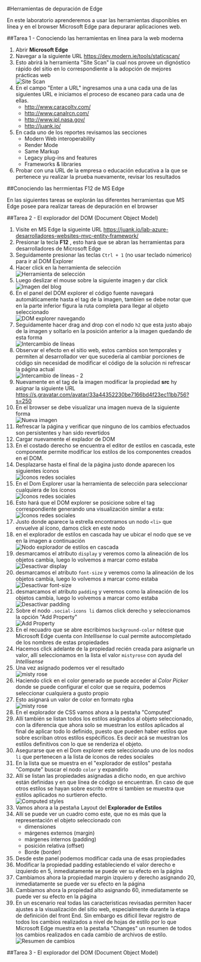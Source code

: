 #Herramientas de depuración de Edge

En este laboratorio aprenderemos a usar las herramientas disponibles en línea y en el browser Microsoft Edge para depurarar aplicaciones web.


##Tarea 1 - Conociendo las herramientas en línea para la web moderna

1. Abrir **Microsoft Edge**
1. Navegar a la siguiente URL https://dev.modern.ie/tools/staticscan/
1. Esto abrirá la herramienta "Site Scan" la cual nos provee un dignóstico rápido del sitio en lo correspondiente a la adopción de mejores prácticas web <br/>![Site Scan](img/HOL-01.png)
1. En el campo "Enter a URL" ingresamos una a una cada una de las siguientes URL e iniciamos el proceso de escaneo para cada una de ellas.
	* http://www.caracoltv.com/
	* http://www.canalrcn.com/
	* http://www.jpl.nasa.gov/
	* http://juank.io/
1. En cada uno de los reportes revisamos las secciones
	* Modern Web interoperability
	 * Render Mode
	 * Same Markup
	 * Legacy plug-ins and features
	 * Frameworks & libraries
1. Probar con una URL de la empresa o educación educativa a la que se pertenece yu realizar la prueba nuevamente, revisar los resultados

##Conociendo las herrmientas F12 de MS Edge

En las siguientes tareas se explorán las diferentes herramientas que MS Edge posee para realizar tareas de depuración en el browser

##Tarea 2 - El explorador del DOM  (Document Object Model)

1. Visite en MS Edge la sigueinte URL https://juank.io/lab-azure-desarrolladores-websites-mvc-entity-framework/ 
1. Presionar la tecla **F12** , esto hará que se abran las herramientas para desarrolladores de Microsoft Edge
1. Seguidamente presionar las teclas `Ctrl + 1` (no usar teclado númerico) para ir al DOM Explorer
1. Hacer click  en la  herramienta de selección <br/>![Herramienta de selección](img/HOL-02.png)
1. Luego deslizar el mouse sobre la siguiente imagen y dar click <br/>![Imagen del blog](img/HOL-03.png)
1. En el panel del DOM explorer el código fuente navegará automáticamente hasta el tag de la imagen, tambien se debe notar que en la parte inferior figura la ruta completa para llegar al objeto seleccionado  <br/>![DOM explorer navegando](img/HOL-04.png)
1. Seguidamente hacer drag and drop con el nodo `h2` que esta justo abajo de la imagen y soltarlo en la posición anterior a la imagen quedando de esta forma<br/>![Intercambio de líneas](img/HOL-05.png)
1. Observar el efecto en el sitio web, estos cambios son temporales y permiten al desarrollador ver que sucederia al cambiar porciones de código sin necesidad de modificar el código de la solución ni refrescar la página actual<br/>![Intercambio de líneas - 2](img/HOL-06.png)
1. Nuevamente en el tag de la imagen modificar la propiedad **src** hy asignar la siguiente URL https://s.gravatar.com/avatar/33a44352230be7166bd4f23ec11bb756?s=250
1. En el browser se debe visualizar una imagen nueva de la siguiente forma<br/>![Nueva imagen](img/HOL-07.png)
1. Refrescar la página y verificar que ninguno de los cambios efectuados son persistentes y han sido revertidos
1. Cargar nuevamente el explador de DOM
1. En el costado derecho se encuentra el editor de estilos en cascada, este componente permite modificar los estilos de los componentes creados en el DOM.
1. Desplazarse hasta el final de la página justo donde aparecen los siguientes íconos<br/>![Íconos redes sociales](img/HOL-08.png)
1. En el Dom Explorer usar la herramienta de selección para seleccionar cualquiera de los íconos<br/>![Íconos redes sociales](img/HOL-09.png)
1. Esto hará que el DOM explorer se posicione sobre el tag correspondiente generando una visualización similar a esta:<br/>![Íconos redes sociales](img/HOL-10.png)
1. Justo donde aparece la estrella encontramos un nodo `<li>` que envuelve al ícono, damos click en este nodo
1. en el explorador de estilos en cascada hay ue ubicar el nodo que se ve en la imagen a continuación <br/>![Nodo explorador de estilos en cascada](img/HOL-11.png)
1. desmarcamos el atributo `display` y veremos como la alineación de los objetos cambia, luego lo volvemos a marcar como estaba <br/>![Desactivar display](img/HOL-12.png)
1. desmarcamos el atributo `font-size` y veremos como la alineación de los objetos cambia, luego lo volvemos a marcar como estaba <br/>![Desactivar font-size](img/HOL-13.png)
1. desmarcamos el atributo `padding` y veremos como la alineación de los objetos cambia, luego lo volvemos a marcar como estaba<br/>![Desactivar padding](img/HOL-14.png)
1. Sobre el nodo `.social-icons li` damos click derecho y seleccionamos la opción "Add Property" <br/>![Add Property](img/HOL-15.png)
1. En el recuadro que se abre escribimos `background-color` nótese que Microsoft Edge cuenta con *Intellisense*  lo cual permite autocompletado de los nombres de estas propiedades
1. Hacemos click adelante de la propiedad recién creada para asignarle un valor, allí seleccionamos en la lista el valor `mistyrose` con ayuda del *Intellisense*
1. Una vez asignado podemos ver el resultado <br/>![misty rose](img/HOL-16.png)
1. Haciendo click en el color generado se puede acceder al *Color Picker* donde se puede configurar el color que se requira, podemos seleccionar cualquiera a gusto propio
1. Esto asignará un valor de color en formato rgba<br/>![misty rose](img/HOL-17.png)
1. En el explorador de CSS vamos ahora a la pestaña "Computed"
1. Allí también se listan todos los estilos asignados al objeto seleccionado, con la diferencia que ahora solo se muestran los estilos aplicados al final de aplicar todo lo definido, puesto que pueden haber estilos que sobre escriban otros estilos espécificos. Es decir acá se muestran los estilos definitivos con lo que se renderiza el objeto.
1. Asegurarse que en  el Dom explorer este seleccionado uno de los nodos `li` que pertenecen a la lista de íconos de redes sociales
1. En la lista que se muestra en el "explorador de estilos" pestaña "Compute" buscar el nodo `color` y expandirlo
1. Allí se listan las propiedades asignadas a dicho nodo, en que archivo están definidas y en que línea de código se encuentran. En caso de que otros estilos se hayan sobre escrito entre si tambien se muestra que estilos aplicados no surtieron efecto.<br/>![Computed styles](img/HOL-18.png)
1. Vamos ahora a la pestaña Layout del **Explorador de Estilos**
1. Allí se puede ver un cuadro como este, que no es más que la representación el objeto seleccionado con
	* dimensiones
	* márgenes externos (margin)
	* márgenes internos (padding)
	* posición relativa (offset)
	* Borde (border)
1. Desde este panel podemos modificar cada una de esas propiedades
1. Modificar la propiedad padding estableciendo el valor derecho e izquierdo en 5, inmediatamente se puede ver su efecto en la página
1. Cambiamos ahora la propiedad margin izquiero y derecho asignando 20, inmediatamente se puede ver su efecto en la página
1. Cambiamos ahora la propiedad alto asignando 60, inmediatamente se puede ver su efecto en la página
1. En un escenario real todas las caracteristicas revisadas permiten hacer ajustes a la visualización del sitio web, especialmente durante la etapa de definición del front End. Sin embargo es dificil llevar registro de todos los cambios realizados a nivel de hojas de estilo por lo que Microsoft Edge muestra en la pestaña "Changes" un resumen de todos los cambios realizados en cada cambio de archivos de estilo. <br/>![Resumen de cambios](img/HOL-19.png)

##Tarea 3 - El explorador del DOM  (Document Object Model)




 





